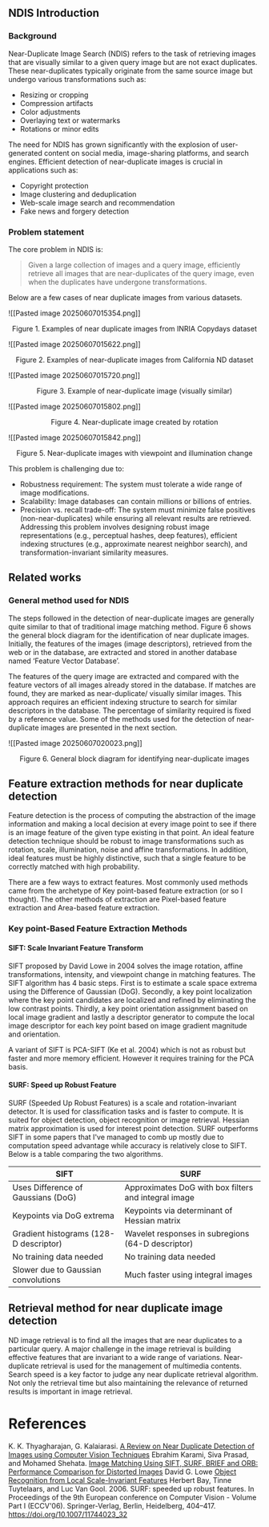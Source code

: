 ## NDIS Introduction

### Background

Near-Duplicate Image Search (NDIS) refers to the task of retrieving images that are visually similar to a given query image but are not exact duplicates. These near-duplicates typically originate from the same source image but undergo various transformations such as:
- Resizing or cropping
- Compression artifacts
- Color adjustments
- Overlaying text or watermarks
- Rotations or minor edits  

The need for NDIS has grown significantly with the explosion of user-generated content on social media, image-sharing platforms, and search engines. Efficient detection of near-duplicate images is crucial in applications such as:  
- Copyright protection
- Image clustering and deduplication
- Web-scale image search and recommendation
- Fake news and forgery detection
  
### Problem statement

The core problem in NDIS is:
> Given a large collection of images and a query image, efficiently retrieve all images that are near-duplicates of the query image, even when the duplicates have undergone transformations.

Below are a few cases of near duplicate images from various datasets.

![[Pasted image 20250607015354.png]]
<p align="center">Figure 1. Examples of near duplicate images from INRIA Copydays dataset</p>

![[Pasted image 20250607015622.png]]
<p align="center">Figure 2. Examples of near-duplicate images from California ND dataset</p>
![[Pasted image 20250607015720.png]]
<p align="center">Figure 3. Example of near-duplicate image (visually similar)</p>
![[Pasted image 20250607015802.png]]
<p align="center">Figure 4. Near-duplicate image created by rotation</p>
![[Pasted image 20250607015842.png]]
<p align="center">Figure 5. Near-duplicate images with viewpoint and illumination change</p>

This problem is challenging due to:
- Robustness requirement: The system must tolerate a wide range of image modifications.
- Scalability: Image databases can contain millions or billions of entries.
- Precision vs. recall trade-off: The system must minimize false positives (non-near-duplicates) while ensuring all relevant results are retrieved.
Addressing this problem involves designing robust image representations (e.g., perceptual hashes, deep features), efficient indexing structures (e.g., approximate nearest neighbor search), and transformation-invariant similarity measures.

## Related works

### General method used for NDIS

The steps followed in the detection of near-duplicate images are generally quite similar to that of traditional image matching method. Figure 6 shows the general block diagram for the identification of near duplicate images. Initially, the features of the images (image descriptors), retrieved from the web or in the database, are extracted and stored in another database named ‘Feature Vector Database’.   

The features of the query image are extracted and compared with the feature vectors of all images already stored in the database. If matches are found, they are marked as near-duplicate/ visually similar images. This approach requires an efficient indexing structure to search for similar descriptors in the database. The percentage of similarity required is fixed by a reference value. Some of the methods used for the detection of near-duplicate images are presented in the next section.

![[Pasted image 20250607020023.png]]
<p align="center">Figure 6. General block diagram for identifying near-duplicate images</p>

## Feature extraction methods for near duplicate detection

Feature detection is the process of computing the abstraction of the image information and making a local decision at every image point to see if there is an image feature of the given type existing in that point. An ideal feature detection technique should be robust to image transformations such as rotation, scale, illumination, noise and affine transformations. In addition, ideal features must be highly distinctive, such that a single feature to be correctly matched with high probability. 

There are a few ways to extract features. Most commonly used methods came from the archetype of Key point-based feature extraction (or so I thought). The other methods of extraction are Pixel-based feature extraction and Area-based feature extraction.

### **Key point**‑**Based Feature Extraction Methods**

#### SIFT: Scale Invariant Feature Transform

SIFT proposed by David Lowe in 2004 solves the image rotation, affine transformations, intensity, and viewpoint change in matching features. The SIFT algorithm has 4 basic steps. First is to estimate a scale space extrema using the Difference of Gaussian (DoG). Secondly, a key point localization where the key point candidates are localized and refined by eliminating the low contrast points. Thirdly, a key point orientation assignment based on local image gradient and lastly a descriptor generator to compute the local image descriptor for each key point based on image gradient magnitude and orientation.

A variant of SIFT is PCA-SIFT (Ke et al. 2004) which is not as robust but faster and more memory efficient. However it requires training for the PCA basis.

#### SURF: Speed up Robust Feature

SURF (Speeded Up Robust Features) is a scale and rotation-invariant detector. It is used for classification tasks and is faster to compute. It is suited for object detection, object recognition or image retrieval. Hessian matrix approximation is used for interest point detection. SURF outperforms SIFT in some papers that I've managed to comb up mostly due to computation speed advantage while accuracy is relatively close to SIFT. Below is a table comparing the two algorithms.

| SIFT                                      | SURF                                                |
|------------------------------------------|-----------------------------------------------------|
| Uses Difference of Gaussians (DoG)       | Approximates DoG with box filters and integral image |
| Keypoints via DoG extrema                | Keypoints via determinant of Hessian matrix         |
| Gradient histograms (128-D descriptor)   | Wavelet responses in subregions (64-D descriptor)   |
| No training data needed                  | No training data needed                            |
| Slower due to Gaussian convolutions      | Much faster using integral images                  |

## Retrieval method for near duplicate image detection

ND image retrieval is to find all the images that are near duplicates to a particular query. A major challenge in the image retrieval is building effective features that are invariant to a wide range of variations. Near-duplicate retrieval is used for the management of multimedia contents. Search speed is a key factor to judge any near duplicate retrieval algorithm. Not only the retrieval time but also maintaining the relevance of returned results is important in image retrieval.

# References

K. K. Thyagharajan, G. Kalaiarasi. [A Review on Near Duplicate Detection of Images using Computer Vision Techniques](https://arxiv.org/abs/2009.03224)
Ebrahim Karami, Siva Prasad, and Mohamed Shehata. [Image Matching Using SIFT, SURF, BRIEF and ORB: Performance Comparison for Distorted Images](https://arxiv.org/pdf/1710.02726)
David G. Lowe [Object Recognition from Local Scale-Invariant Features](https://www.cs.ubc.ca/~lowe/papers/iccv99.pdf)
Herbert Bay, Tinne Tuytelaars, and Luc Van Gool. 2006. SURF: speeded up robust features. In Proceedings of the 9th European conference on Computer Vision - Volume Part I (ECCV'06). Springer-Verlag, Berlin, Heidelberg, 404–417. https://doi.org/10.1007/11744023_32
